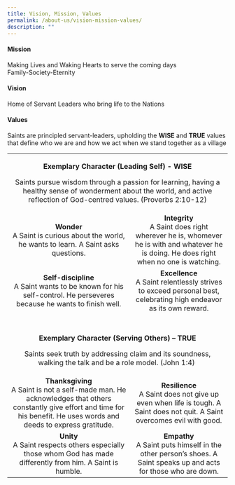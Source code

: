 ```yaml
---
title: Vision, Mission, Values
permalink: /about-us/vision-mission-values/
description: ""
---
```

<h4><strong>Mission</strong></h4>
<p>Making Lives and Waking Hearts to serve the coming days<br />Family-Society-Eternity</p>
<h4><strong>Vision</strong></h4>
<p>Home of Servant Leaders who bring life to the Nations</p>
<h4><strong>Values</strong></h4>
<p>Saints are principled servant-leaders, upholding the&nbsp;<strong>WISE</strong>&nbsp;and&nbsp;<strong>TRUE</strong>&nbsp;values that define who we are and how we act when we stand together as a village</p>
<table>
<tbody>
<tr>
<td colspan="2">
<p style="text-align: center;"><strong>Exemplary Character (Leading Self) - WISE</strong></p>
<p style="text-align: center;">Saints pursue wisdom through a passion for learning, having a healthy sense of wonderment about the world, and active reflection of God-centred values. (Proverbs 2:10-12)</p>
</td>
</tr>
<tr>
<td style="text-align: center;">
<div><strong>Wonder</strong></div>
<div>A Saint is curious about the world, he wants to learn. A Saint asks questions.</div>
</td>
<td style="text-align: center;">
<div><strong>Integrity</strong></div>
<div>A Saint does right wherever he is, whomever he is with and whatever he is doing. He does right when no one is watching.</div>
</td>
</tr>
<tr>
<td style="text-align: center;">
<div><strong>Self-discipline</strong></div>
<div>A Saint wants to be known for his self-control. He perseveres because he wants to finish well.</div>
</td>
<td style="text-align: center;">
<div><strong>Excellence</strong></div>
<div>A Saint relentlessly strives to exceed personal best, celebrating high endeavor as its own reward.</div>
</td>
</tr>
<tr>
<td colspan="2">&nbsp;</td>
</tr>
<tr>
<td style="text-align: center;" colspan="2" width="586">
<p><strong>Exemplary Character (Serving Others) &ndash; TRUE</strong></p>
<p>Saints seek truth by addressing claim and its soundness, walking the talk and be a role model. (John 1:4)&nbsp;</p>
</td>
</tr>
<tr>
<td style="text-align: center;">
<div><strong>Thanksgiving</strong></div>
<div>A Saint is not a self-made man. He acknowledges that others constantly give effort and time for his benefit. He uses words and deeds to express gratitude.</div>
</td>
<td style="text-align: center;">
<div><strong>Resilience</strong></div>
<div>A Saint does not give up even when life is tough. A Saint does not quit. A Saint overcomes evil with good.</div>
</td>
</tr>
<tr>
<td style="text-align: center;">
<div><strong>Unity</strong></div>
<div>A Saint respects others especially those whom God has made differently from him. A Saint is humble.</div>
</td>
<td style="text-align: center;">
<div><strong>Empathy</strong></div>
<div>A Saint puts himself in the other person&rsquo;s shoes. A Saint speaks up and acts for those who are down.</div>
</td>
</tr>
</tbody>
</table>